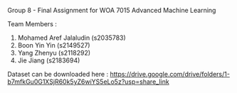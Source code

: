 Group 8 - Final Assignment for WOA 7015 Advanced Machine Learning

Team Members :
1. Mohamed Aref Jalaludin (s2035783)
2. Boon Yin Yin (s2149527)
3. Yang Zhenyu (s2118292)
4. Jie Jiang (s2183694)

Dataset can be downloaded here : https://drive.google.com/drive/folders/1-b7mfkGu0G1XSjR60k5yZ6wiYS5eLo5z?usp=share_link

